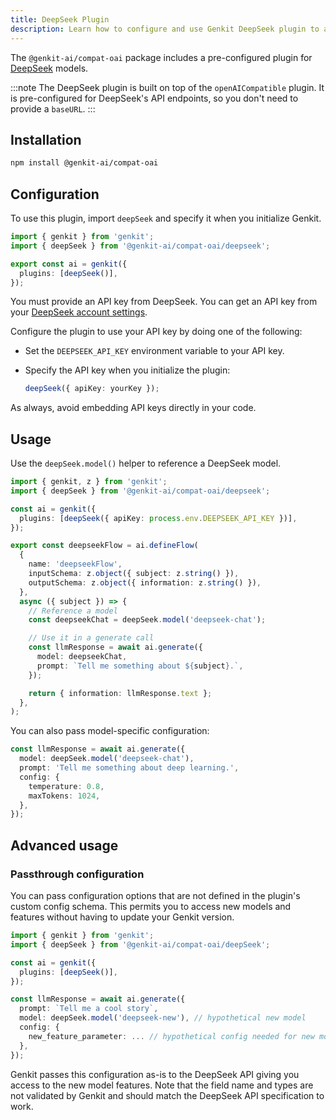 ```yaml
---
title: DeepSeek Plugin
description: Learn how to configure and use Genkit DeepSeek plugin to access DeepSeek models.
---
```


The `@genkit-ai/compat-oai` package includes a pre-configured plugin for [DeepSeek](https://www.deepseek.com/) models.

:::note
The DeepSeek plugin is built on top of the `openAICompatible` plugin. It is pre-configured for DeepSeek's API endpoints, so you don't need to provide a `baseURL`.
:::

## Installation

```bash
npm install @genkit-ai/compat-oai
```

## Configuration

To use this plugin, import `deepSeek` and specify it when you initialize Genkit.

```ts
import { genkit } from 'genkit';
import { deepSeek } from '@genkit-ai/compat-oai/deepseek';

export const ai = genkit({
  plugins: [deepSeek()],
});
```

You must provide an API key from DeepSeek. You can get an API key from your [DeepSeek account settings](https://platform.deepseek.com/).

Configure the plugin to use your API key by doing one of the following:

- Set the `DEEPSEEK_API_KEY` environment variable to your API key.
- Specify the API key when you initialize the plugin:

  ```ts
  deepSeek({ apiKey: yourKey });
  ```

As always, avoid embedding API keys directly in your code.

## Usage

Use the `deepSeek.model()` helper to reference a DeepSeek model.

```ts
import { genkit, z } from 'genkit';
import { deepSeek } from '@genkit-ai/compat-oai/deepseek';

const ai = genkit({
  plugins: [deepSeek({ apiKey: process.env.DEEPSEEK_API_KEY })],
});

export const deepseekFlow = ai.defineFlow(
  {
    name: 'deepseekFlow',
    inputSchema: z.object({ subject: z.string() }),
    outputSchema: z.object({ information: z.string() }),
  },
  async ({ subject }) => {
    // Reference a model
    const deepseekChat = deepSeek.model('deepseek-chat');

    // Use it in a generate call
    const llmResponse = await ai.generate({
      model: deepseekChat,
      prompt: `Tell me something about ${subject}.`,
    });

    return { information: llmResponse.text };
  },
);
```

You can also pass model-specific configuration:

```ts
const llmResponse = await ai.generate({
  model: deepSeek.model('deepseek-chat'),
  prompt: 'Tell me something about deep learning.',
  config: {
    temperature: 0.8,
    maxTokens: 1024,
  },
});
```

## Advanced usage

### Passthrough configuration

You can pass configuration options that are not defined in the plugin's custom config schema. This
permits you to access new models and features without having to update your Genkit version.

```ts
import { genkit } from 'genkit';
import { deepSeek } from '@genkit-ai/compat-oai/deepSeek';

const ai = genkit({
  plugins: [deepSeek()],
});

const llmResponse = await ai.generate({
  prompt: `Tell me a cool story`,
  model: deepSeek.model('deepseek-new'), // hypothetical new model
  config: {
    new_feature_parameter: ... // hypothetical config needed for new model
  },
});
```

Genkit passes this configuration as-is to the DeepSeek API giving you access to the new model features.
Note that the field name and types are not validated by Genkit and should match the DeepSeek API
specification to work.
